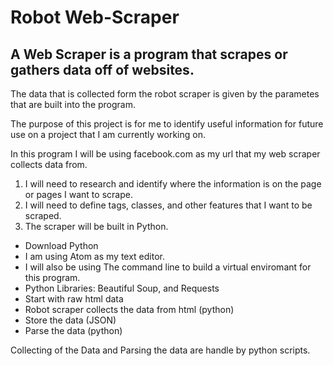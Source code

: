 # Robot Web-Scraper
## A Web Scraper is a program that scrapes or gathers data off of websites.

The data that is collected form the robot scraper is given by the parametes that are built into the program.

The purpose of this project is for me to identify useful information for future use on a project that I am currently working on.

In this program I will be using facebook.com as my url that my web scraper collects data from.
1. I will need to research and identify where the information is on the page or pages I want to scrape.
2. I will need to define tags, classes, and other features that I want to be scraped.   
3. The scraper will be built in Python.

  - Download Python 
  - I am using Atom as my text editor. 
  - I will also be using The command line to build a virtual enviromant for this program.
  - Python Libraries: Beautiful Soup, and Requests
  - Start with raw html data
  - Robot scraper collects the data from html (python)
  - Store the data (JSON)
  - Parse the data (python)
  
  Collecting of the Data and Parsing the data are handle by python scripts.





